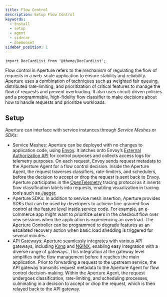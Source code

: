 ```yaml
---
title: Flow Control
description: Setup Flow Control
keywords:
  - install
  - setup
  - agent
  - sidecar
  - daemonset
sidebar_position: 1
---
```


```mdx-code-block
import DocCardList from '@theme/DocCardList';
```

Flow control in Aperture refers to the mechanism of regulating the flow of
requests in a web-scale application to ensure stability and reliability.
Aperture uses a combination of techniques such as weighted fair queuing,
distributed rate-limiting, and prioritization of critical features to manage the
flow of requests and prevent overloading. It also uses circuit-driven policies
and a programmable, high-fidelity flow classifier to make decisions about how to
handle requests and prioritize workloads.

## Setup

Aperture can interface with service instances through _Service Meshes_ or
_SDKs_:

- Service Meshes: Aperture can be deployed with no changes to application code,
  using [Envoy](https://www.envoyproxy.io/). It latches onto Envoy’s
  [External Authorization API](https://www.envoyproxy.io/docs/envoy/latest/configuration/http/http_filters/ext_authz_filter)
  for control purposes and collects access logs for telemetry purposes. On each
  request, Envoy sends request metadata to the Aperture Agent for a flow control
  decision. Inside the Aperture Agent, the request traverses classifiers,
  rate-limiters, and schedulers, before the decision to accept or drop the
  request is sent back to Envoy. Aperture participates in the
  [OpenTelemetry](https://opentelemetry.io/) tracing protocol as it inserts flow
  classification labels into requests, enabling visualization in tracing tools
  such as [Jaeger](https://www.jaegertracing.io/).
- Aperture SDKs: In addition to service mesh insertion, Aperture provides SDKs
  that can be used by developers to achieve fine-grained flow control at the
  feature level inside service code. For example, an e-commerce app might want
  to prioritize users in the checkout flow over new sessions when the
  application is experiencing an overload. The Aperture Controller can be
  programmed to degrade features as an escalated recovery action when basic load
  shedding is triggered for several minutes.
- API Gateways: Aperture seamlessly integrates with various API gateways,
  including [Kong](https://docs.konghq.com/gateway/latest/) and
  [NGINX](https://www.nginx.com/products/nginx/api-gateway/), enabling easy
  integration with a diverse range of gateways. This integration at the gateway
  level simplifies traffic flow management before it reaches the main
  application. Prior to forwarding a request to the upstream service, the API
  gateway transmits request metadata to the Aperture Agent for flow control
  decision-making. Within the Aperture Agent, the request undergoes
  classification, rate-limiting, and scheduling processes, culminating in a
  decision to accept or drop the request, which is then relayed back to the API
  gateway.

<DocCardList />
